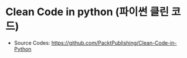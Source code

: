 # Clean Code in python (파이썬 클린 코드)

- Source Codes: https://github.com/PacktPublishing/Clean-Code-in-Python
